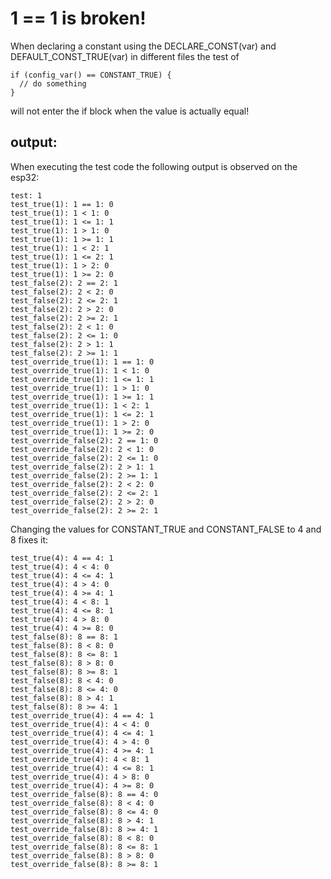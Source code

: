 # 1 == 1 is broken!

When declaring a constant using the DECLARE_CONST(var) and DEFAULT_CONST_TRUE(var) in different files the test of
```
if (config_var() == CONSTANT_TRUE) {
  // do something
}
```
will not enter the if block when the value is actually equal!

## output:

When executing the test code the following output is observed on the esp32:
```
test: 1
test_true(1): 1 == 1: 0
test_true(1): 1 < 1: 0
test_true(1): 1 <= 1: 1
test_true(1): 1 > 1: 0
test_true(1): 1 >= 1: 1
test_true(1): 1 < 2: 1
test_true(1): 1 <= 2: 1
test_true(1): 1 > 2: 0
test_true(1): 1 >= 2: 0
test_false(2): 2 == 2: 1
test_false(2): 2 < 2: 0
test_false(2): 2 <= 2: 1
test_false(2): 2 > 2: 0
test_false(2): 2 >= 2: 1
test_false(2): 2 < 1: 0
test_false(2): 2 <= 1: 0
test_false(2): 2 > 1: 1
test_false(2): 2 >= 1: 1
test_override_true(1): 1 == 1: 0
test_override_true(1): 1 < 1: 0
test_override_true(1): 1 <= 1: 1
test_override_true(1): 1 > 1: 0
test_override_true(1): 1 >= 1: 1
test_override_true(1): 1 < 2: 1
test_override_true(1): 1 <= 2: 1
test_override_true(1): 1 > 2: 0
test_override_true(1): 1 >= 2: 0
test_override_false(2): 2 == 1: 0
test_override_false(2): 2 < 1: 0
test_override_false(2): 2 <= 1: 0
test_override_false(2): 2 > 1: 1
test_override_false(2): 2 >= 1: 1
test_override_false(2): 2 < 2: 0
test_override_false(2): 2 <= 2: 1
test_override_false(2): 2 > 2: 0
test_override_false(2): 2 >= 2: 1
```

Changing the values for CONSTANT_TRUE and CONSTANT_FALSE to 4 and 8 fixes it:

```
test_true(4): 4 == 4: 1
test_true(4): 4 < 4: 0
test_true(4): 4 <= 4: 1
test_true(4): 4 > 4: 0
test_true(4): 4 >= 4: 1
test_true(4): 4 < 8: 1
test_true(4): 4 <= 8: 1
test_true(4): 4 > 8: 0
test_true(4): 4 >= 8: 0
test_false(8): 8 == 8: 1
test_false(8): 8 < 8: 0
test_false(8): 8 <= 8: 1
test_false(8): 8 > 8: 0
test_false(8): 8 >= 8: 1
test_false(8): 8 < 4: 0
test_false(8): 8 <= 4: 0
test_false(8): 8 > 4: 1
test_false(8): 8 >= 4: 1
test_override_true(4): 4 == 4: 1
test_override_true(4): 4 < 4: 0
test_override_true(4): 4 <= 4: 1
test_override_true(4): 4 > 4: 0
test_override_true(4): 4 >= 4: 1
test_override_true(4): 4 < 8: 1
test_override_true(4): 4 <= 8: 1
test_override_true(4): 4 > 8: 0
test_override_true(4): 4 >= 8: 0
test_override_false(8): 8 == 4: 0
test_override_false(8): 8 < 4: 0
test_override_false(8): 8 <= 4: 0
test_override_false(8): 8 > 4: 1
test_override_false(8): 8 >= 4: 1
test_override_false(8): 8 < 8: 0
test_override_false(8): 8 <= 8: 1
test_override_false(8): 8 > 8: 0
test_override_false(8): 8 >= 8: 1
```